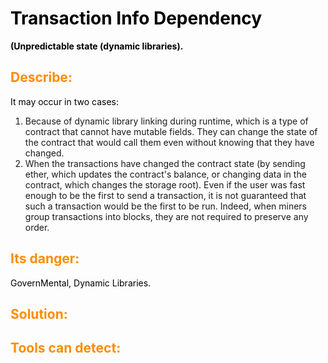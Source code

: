 <style>
H1{color:Black !important;}
H2{color:DarkOrange !important;}
p{color:Black !important;}
</style>
# Transaction Info Dependency 
**(Unpredictable state (dynamic libraries).**

## Describe:

 It may occur in two cases:
  1) Because of dynamic library linking during runtime, which is a type of contract that cannot have mutable fields. They can change the state of the contract that would call them even without knowing that they have changed.
   2) When the transactions have changed the contract state (by sending ether, which updates the contract's balance, or 
   changing data in the contract, which changes the storage root). Even if the user was fast enough to be the first to 
   send a transaction, it is not guaranteed that such a transaction would be the first to be run. Indeed, when 
   miners group transactions into blocks, they are not required to preserve any order. 
## Its danger: 
GovernMental, Dynamic Libraries.
## Solution: 
## Tools can detect:
